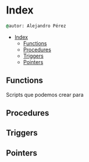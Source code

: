 # Index

```cmd
@autor: Alejandro Pérez
```

- [Index](#index)
  - [Functions](#functions)
  - [Procedures](#procedures)
  - [Triggers](#triggers)
  - [Pointers](#pointers)

## Functions

Scripts que podemos crear para

## Procedures

## Triggers

## Pointers